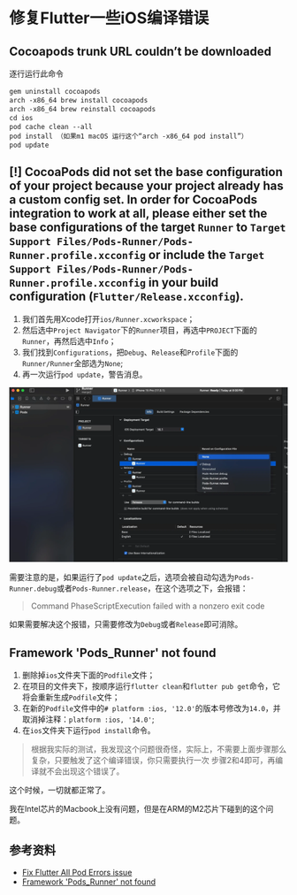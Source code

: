 # 修复Flutter一些iOS编译错误

## Сocoapods trunk URL couldn’t be downloaded

逐行运行此命令

```shell
gem uninstall cocoapods 
arch -x86_64 brew install cocoapods 
arch -x86_64 brew reinstall cocoapods 
cd ios 
pod cache clean --all 
pod install （如果m1 macOS 运行这个“arch -x86_64 pod install”）
pod update
```

## [!] CocoaPods did not set the base configuration of your project because your project already has a custom config set. In order for CocoaPods integration to work at all, please either set the base configurations of the target `Runner` to `Target Support Files/Pods-Runner/Pods-Runner.profile.xcconfig` or include the `Target Support Files/Pods-Runner/Pods-Runner.profile.xcconfig` in your build configuration (`Flutter/Release.xcconfig`).

1. 我们首先用Xcode打开`ios/Runner.xcworkspace`；
2. 然后选中`Project Navigator`下的`Runner`项目，再选中`PROJECT`下面的`Runner`，再然后选中`Info`；
3. 我们找到`Configurations`，把`Debug`、`Release`和`Profile`下面的`Runner/Runner`全部选为`None`;
4. 再一次运行`pod update`，警告消息。

![](/assets/images/xcode/xcode_set_base_configurations.png)

需要注意的是，如果运行了`pod update`之后，选项会被自动勾选为`Pods-Runner.debug`或者`Pods-Runner.release`，在这个选项之下，会报错：

> Command PhaseScriptExecution failed with a nonzero exit code

如果需要解决这个报错，只需要修改为`Debug`或者`Release`即可消除。



## Framework 'Pods_Runner' not found


1. 删除掉`ios`文件夹下面的`Podfile`文件；
2. 在项目的文件夹下，按顺序运行`flutter clean`和`flutter pub get`命令，它将会重新生成`Podfile`文件；
3. 在新的`Podfile`文件中的`# platform :ios, '12.0'`的版本号修改为`14.0`，并取消掉注释：`platform :ios, '14.0'`;
4. 在`ios`文件夹下运行`pod install`命令。

> 根据我实际的测试，我发现这个问题很奇怪，实际上，不需要上面步骤那么复杂，只要触发了这个编译错误，你只需要执行一次 步骤2和4即可，再编译就不会出现这个错误了。

这个时候，一切就都正常了。

我在Intel芯片的Macbook上没有问题，但是在ARM的M2芯片下碰到的这个问题。

## 参考资料

- [Fix Flutter All Pod Errors issue](https://medium.com/vector-com-mm/fix-flutter-all-pod-errors-issue-04a1e44d892e)
- [Framework 'Pods_Runner' not found](https://stackoverflow.com/questions/77304874/framework-pods-runner-not-found)
